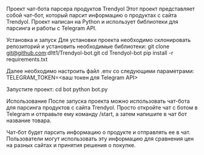 Проект чат-бота парсера продуктов Trendyol
Этот проект представляет собой чат-бот, который парсит информацию о продуктах с сайта Trendyol. Проект написан на Python и использует библиотеки для парсинга и работы с Telegram API.

Установка и запуск
Для установки проекта необходимо склонировать репозиторий и установить необходимые библиотеки:
git clone git@github.com:dltt1/Trendyol-bot.git
cd Trendyol-bot
pip install -r requirements.txt

Далее необходимо настроить файл .env со следующими параметрами:
TELEGRAM_TOKEN=<ваш токен для Telegram API>

Запустите проект:
cd bot
python bot.py

Использование
После запуска проекта можно использовать чат-бота для парсинга продуктов с сайта Trendyol. Просто откройте чат с ботом в Telegram и отправьте ему команду /start, а затем напишите в чат бот название товара.

Чат-бот будет парсить информацию о продукте и отправлять ее в чат. Пользователи могут использовать эту информацию для сравнения цен на разных сайтах и принятия решения о покупке.

